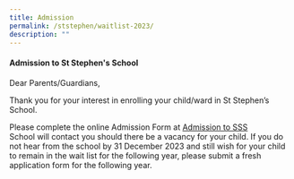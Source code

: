 ```yaml
---
title: Admission
permalink: /ststephen/waitlist-2023/
description: ""
---
```

#### Admission to St Stephen's School

Dear Parents/Guardians,

Thank you for your interest in enrolling your child/ward in St Stephen’s School.  

Please complete the online Admission Form at [Admission to SSS  
](https://go.gov.sg/ssswaitlist) School will contact you should there be a vacancy for your child. If you do not hear from the school by 31 December 2023 and still wish for your child to remain in the wait list for the following year, please submit a fresh application form for the following year.

